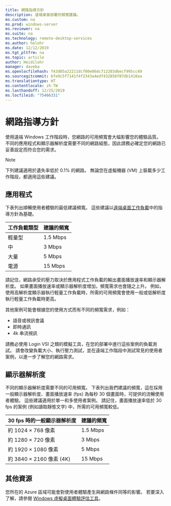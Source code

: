 ```yaml
---
title: 網路指導方針
description: 遠端桌面部署的頻寬建議。
ms.custom: na
ms.prod: windows-server
ms.reviewer: na
ms.suite: na
ms.technology: remote-desktop-services
ms.author: helohr
ms.date: 12/12/2019
ms.tgt_pltfrm: na
ms.topic: article
author: Heidilohr
manager: daveba
ms.openlocfilehash: f43d05a22211dcf00e06dc712203d6ecf995cc49
ms.sourcegitcommit: bfe9c5f7141f4f2343a4edf432856f07db1410aa
ms.translationtype: HT
ms.contentlocale: zh-TW
ms.lasthandoff: 12/25/2019
ms.locfileid: "75466331"
---
```

# <a name="network-guidance"></a>網路指導方針

使用遠端 Windows 工作階段時，您網路的可用頻寬會大幅影響您的體驗品質。 不同的應用程式和顯示器解析度需要不同的網路組態，因此請務必確定您的網路已妥善設定而符合您的需求。

>[!NOTE]
>下列建議適用於遺失率低於 0.1% 的網路。 無論您在虛擬機器 (VM) 上裝載多少工作階段，都適用這些建議。

## <a name="applications"></a>應用程式

下表列出順暢使用者體驗的最低建議頻寬。 這些建議以[遠端桌面工作負載](remote-desktop-workloads.md)中的指導方針為基礎。

| 工作負載類型   | 建議的頻寬 |
|-----------------|-----------------------|
| 輕量型           | 1.5 Mbps              |
| 中          | 3 Mbps                |
| 大量           | 5 Mbps                |
| 電源           | 15 Mbps               |

請記住，網路承受的壓力取決於應用程式工作負載的輸出畫面播放速率和顯示器解析度。 如果畫面播放速率或顯示器解析度增加，頻寬需求也會隨之上升。 例如，使用高解析度顯示器執行輕量工作負載時，所需的可用頻寬會使用一般或低解析度執行輕量工作負載時更高。

其他案例可能會根據您的使用方式而有不同的頻寬需求，例如：

- 語音或視訊會議
- 即時通訊
- 4k 串流視訊

請務必使用 Login VSI 之類的模擬工具，在您的部署中進行這些案例的負載測試。 請會改變負載大小、執行壓力測試，並在遠端工作階段中測試常見的使用者案例，以進一步了解您的網路需求。

## <a name="display-resolutions"></a>顯示器解析度

不同的顯示器解析度需要不同的可用頻寬。 下表列出我們建議的頻寬，這在採用一般顯示器解析度、畫面播放速率 (fps) 為每秒 30 個畫面時，可提供的流暢使用者體驗。 這些建議適用於單一和多使用者案例。 請記住，畫面播放速率低於 30 fps 的案例 (例如讀取靜態文字) 中，所需的可用頻寬較低。

| 30 fps 時的一般顯示器解析度    | 建議的頻寬 |
|------------------------------------------|-----------------------|
| 約 1024 × 768 像素                      | 1.5 Mbps              |
| 約 1280 × 720 像素                      | 3 Mbps                |
| 約 1920 × 1080 像素                     | 5 Mbps                |
| 約 3840 × 2160 像素 (4K)                | 15 Mbps               |

## <a name="additional-resources"></a>其他資源

您所在的 Azure 區域可能會對使用者體驗產生與網路條件同等的影響。 若要深入了解，請參閱 [Windows 虛擬桌面體驗評估工具](https://azure.microsoft.com/services/virtual-desktop/assessment/)。

